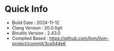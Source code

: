# Quick Info
* Build Date : 2024-11-12
* Clang Version : 20.0.0git
* Binutils Version : 2.43.0
* Compiled Based : https://github.com/llvm/llvm-project/commit/3ce544e6
